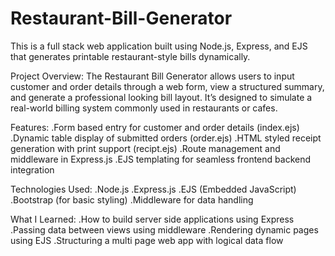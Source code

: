 # Restaurant-Bill-Generator
This is a full stack web application built using Node.js, Express, and EJS that generates printable restaurant-style bills dynamically.

Project Overview:
The Restaurant Bill Generator allows users to input customer and order details through a web form, view a structured summary, and generate a professional looking bill layout. It’s designed to simulate a real-world billing system commonly used in restaurants or cafes.

Features:
.Form based entry for customer and order details (index.ejs)
.Dynamic table display of submitted orders (order.ejs)
.HTML styled receipt generation with print support (recipt.ejs)
.Route management and middleware in Express.js
.EJS templating for seamless frontend backend integration

Technologies Used:
.Node.js
.Express.js
.EJS (Embedded JavaScript)
.Bootstrap (for basic styling)
.Middleware for data handling

What I Learned:
.How to build server side applications using Express
.Passing data between views using middleware
.Rendering dynamic pages using EJS
.Structuring a multi page web app with logical data flow
